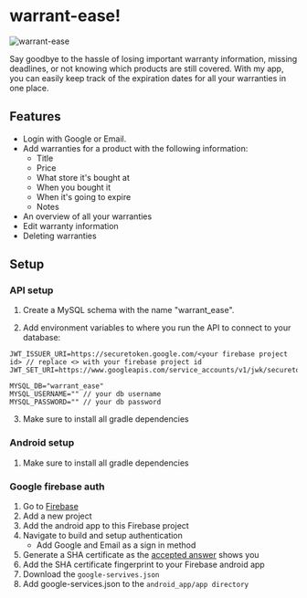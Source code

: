 # warrant-ease!
![warrant-ease](https://github.com/dylanwe/warrant-ease/assets/41340521/ad84c3b1-08cb-4e1c-9f3b-558eb8cbec1c)

Say goodbye to the hassle of losing important warranty information, missing deadlines, or not knowing which products are still covered. With my app, you can easily keep track of the expiration dates for all your warranties in one place.

## Features
-   Login with Google or Email.
-   Add warranties for a product with the following information:
    -   Title
    -   Price
    -   What store it's bought at
    -   When you bought it
    -   When it's going to expire
    -   Notes
-   An overview of all your warranties
-   Edit warranty information
-   Deleting warranties


## Setup
### API setup
1. Create a MySQL schema with the name "warrant_ease".

2. Add environment variables to where you run the API to connect to your database:
```dotenv
JWT_ISSUER_URI=https://securetoken.google.com/<your firebase project id> // replace <> with your firebase project id
JWT_SET_URI=https://www.googleapis.com/service_accounts/v1/jwk/securetoken@system.gserviceaccount.com

MYSQL_DB="warrant_ease"
MYSQL_USERNAME="" // your db username
MYSQL_PASSWORD="" // your db password
```
3. Make sure to install all gradle dependencies

### Android setup
1. Make sure to install all gradle dependencies

### Google firebase auth
1. Go to [Firebase](https://firebase.google.com/)
2. Add a new project
3. Add the android app to this Firebase project
4. Navigate to build and setup authentication
   - Add Google and Email as a sign in method
5. Generate a SHA certificate as the [accepted answer](https://stackoverflow.com/questions/27609442/how-to-get-the-sha-1-fingerprint-certificate-in-android-studio-for-debug-mode) shows you
6. Add the SHA certificate fingerprint to your Firebase android app
7. Download the `google-servives.json`
8. Add google-services.json to the `android_app/app directory`
